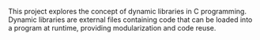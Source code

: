 This project explores the concept of dynamic libraries in C programming. Dynamic libraries are external files containing code that can be loaded into a program at runtime, providing modularization and code reuse. 
